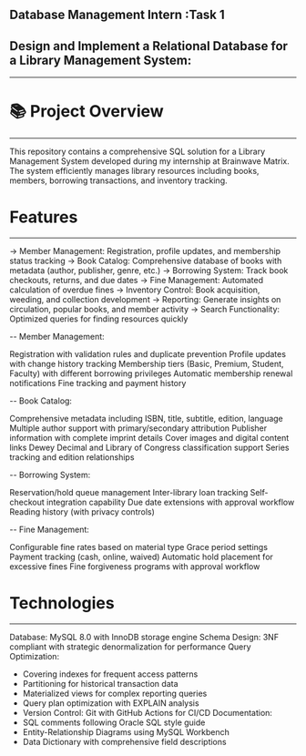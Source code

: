 ##  Database Management Intern :Task 1
## Design and Implement a Relational Database for a Library Management System:
----------------------------------------------------------------------------

# 📚 Project Overview
----------------------
This repository contains a comprehensive SQL solution for a Library Management System developed during my internship at Brainwave Matrix. The system efficiently manages library resources including books, members, borrowing transactions, and inventory tracking.

 # Features
 -----------

-> Member Management: Registration, profile updates, and membership status tracking
-> Book Catalog: Comprehensive database of books with metadata (author, publisher, genre, etc.)
-> Borrowing System: Track book checkouts, returns, and due dates
-> Fine Management: Automated calculation of overdue fines
-> Inventory Control: Book acquisition, weeding, and collection development
-> Reporting: Generate insights on circulation, popular books, and member activity
-> Search Functionality: Optimized queries for finding resources quickly

-- Member Management:

Registration with validation rules and duplicate prevention
Profile updates with change history tracking
Membership tiers (Basic, Premium, Student, Faculty) with different borrowing privileges
Automatic membership renewal notifications
Fine tracking and payment history

-- Book Catalog:

Comprehensive metadata including ISBN, title, subtitle, edition, language
Multiple author support with primary/secondary attribution
Publisher information with complete imprint details
Cover images and digital content links
Dewey Decimal and Library of Congress classification support
Series tracking and edition relationships

-- Borrowing System:

Reservation/hold queue management
Inter-library loan tracking
Self-checkout integration capability
Due date extensions with approval workflow
Reading history (with privacy controls)

-- Fine Management:

Configurable fine rates based on material type
Grace period settings
Payment tracking (cash, online, waived)
Automatic hold placement for excessive fines
Fine forgiveness programs with approval workflow

# Technologies
------------

Database: MySQL 8.0 with InnoDB storage engine
Schema Design: 3NF compliant with strategic denormalization for performance
Query Optimization:
   * Covering indexes for frequent access patterns
   * Partitioning for historical transaction data
   * Materialized views for complex reporting queries
   * Query plan optimization with EXPLAIN analysis
   * Version Control: Git with GitHub Actions for CI/CD
Documentation:
   * SQL comments following Oracle SQL style guide
   * Entity-Relationship Diagrams using MySQL Workbench
   * Data Dictionary with comprehensive field descriptions

























